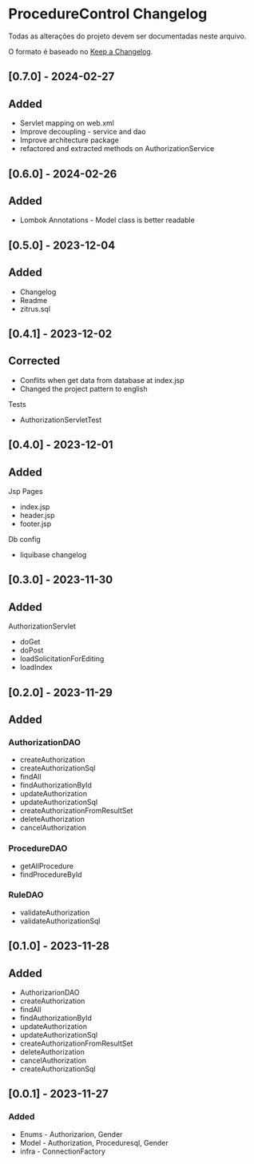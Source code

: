 # ProcedureControl Changelog

Todas as alterações do projeto devem ser documentadas neste arquivo.

O formato é baseado no [Keep a Changelog](https://keepachangelog.com/en/1.0.0/).

## [0.7.0] - 2024-02-27

## Added

- Servlet mapping on web.xml
- Improve decoupling - service and dao 
- Improve architecture package
- refactored and extracted methods on AuthorizationService

## [0.6.0] - 2024-02-26

## Added

- Lombok Annotations - Model class is better readable

## [0.5.0] - 2023-12-04

## Added

- Changelog
- Readme
- zitrus.sql

## [0.4.1] - 2023-12-02

## Corrected

- Conflits when get data from database at index.jsp
- Changed the project pattern to english

Tests

- AuthorizationServletTest

## [0.4.0] - 2023-12-01

## Added

Jsp Pages

- index.jsp
- header.jsp
- footer.jsp

Db config

- liquibase changelog

## [0.3.0] - 2023-11-30

## Added

AuthorizationServlet

- doGet
- doPost
- loadSolicitationForEditing
- loadIndex


## [0.2.0] - 2023-11-29

## Added

### AuthorizationDAO
- createAuthorization
- createAuthorizationSql
- findAll
- findAuthorizationById
- updateAuthorization
- updateAuthorizationSql
- createAuthorizationFromResultSet
- deleteAuthorization
- cancelAuthorization

### ProcedureDAO
- getAllProcedure
- findProcedureById

### RuleDAO
- validateAuthorization
- validateAuthorizationSql

## [0.1.0] - 2023-11-28

## Added

- AuthorizarionDAO
- createAuthorization
- findAll
- findAuthorizationById
- updateAuthorization
- updateAuthorizationSql
- createAuthorizationFromResultSet
- deleteAuthorization
- cancelAuthorization
- createAuthorizationSql


## [0.0.1] - 2023-11-27

### Added

- Enums - Authorizarion, Gender
- Model - Authorization, Proceduresql, Gender
- infra - ConnectionFactory